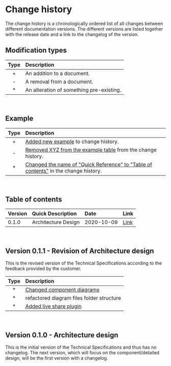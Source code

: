 # Change history

The change history is a chronologically ordered list of all changes between different documentation versions. The different versions are listed together with the release date and a link to the changelog of the version.

## Modification types

| Type  | Description                              |
| :---: | :--------------------------------------- |
|   +   | An addition to a document.               |
|   -   | A removal from a document.               |
|   *   | An alteration of something pre-existing. |

</br>

## Example

| Type  | Description                                                                                               |
| :---: | :-------------------------------------------------------------------------------------------------------- |
|   +   | [Added new example](#example) to change history.                                                          |
|   -   | [Removed XYZ from the example table](#example) from the change history.                                   |
|   *   | [Changed the name of "Quick Reference" to "Table of contents"](#table-of-contents) in the change history. |

</br>

## Table of contents

| Version | Quick Description   | Date       | Link                                       |
| ------- | :------------------ | :--------- | ------------------------------------------ |
| 0.1.0   | Architecture Design | 2020-10-09 | [Link](#version-010---architecture-design) |

</br>

## Version 0.1.1 - Revision of Architecture design

This is the revised version of the Technical Specifications according to the feedback provided by the customer.

| Type  | Description |
| :---: | :---------- |
|*      | [Changed component diagrams](architectureDiagrams.md#Componentdiagrams) |
|*|refactored diagram files folder structure|
|*|[Added live share plugin](usedtools.md#Usedplugins)|
</br>

## Version 0.1.0 - Architecture design

This is the initial version of the Technical Specifications and thus has no changelog. The next version, which will focus on the component/detailed design, will be the first version with a changelog.
